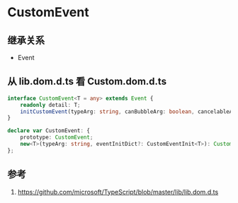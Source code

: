 # CustomEvent

## 继承关系

- Event

## 从 lib.dom.d.ts 看 Custom.dom.d.ts

```ts
interface CustomEvent<T = any> extends Event {
    readonly detail: T;
    initCustomEvent(typeArg: string, canBubbleArg: boolean, cancelableArg: boolean, detailArg: T): void;
}

declare var CustomEvent: {
    prototype: CustomEvent;
    new<T>(typeArg: string, eventInitDict?: CustomEventInit<T>): CustomEvent<T>;
};
```

## 参考

1. https://github.com/microsoft/TypeScript/blob/master/lib/lib.dom.d.ts
